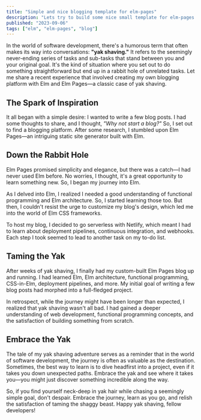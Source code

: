 ```yaml
---
title: "Simple and nice blogging template for elm-pages"
description: "Lets try to build some nice small template for elm-pages blogging"
published: "2023-09-06"
tags: ["elm", "elm-pages", "blog"]
---
```


In the world of software development, there's a humorous term that often makes its way into conversations: **"yak shaving."** It refers to the seemingly never-ending series of tasks and sub-tasks that stand between you and your original goal. It's the kind of situation where you set out to do something straightforward but end up in a rabbit hole of unrelated tasks. Let me share a recent experience that involved creating my own blogging platform with Elm and Elm Pages—a classic case of yak shaving.

## The Spark of Inspiration

It all began with a simple desire: I wanted to write a few blog posts. I had some thoughts to share, and I thought, *"Why not start a blog?"* So, I set out to find a blogging platform. After some research, I stumbled upon Elm Pages—an intriguing static site generator built with Elm.

## Down the Rabbit Hole

Elm Pages promised simplicity and elegance, but there was a catch—I had never used Elm before. No worries, I thought, it's a great opportunity to learn something new. So, I began my journey into Elm.

As I delved into Elm, I realized I needed a good understanding of functional programming and Elm architecture. So, I started learning those too. But then, I couldn't resist the urge to customize my blog's design, which led me into the world of Elm CSS frameworks.

To host my blog, I decided to go serverless with Netlify, which meant I had to learn about deployment pipelines, continuous integration, and webhooks. Each step I took seemed to lead to another task on my to-do list.

## Taming the Yak

After weeks of yak shaving, I finally had my custom-built Elm Pages blog up and running. I had learned Elm, Elm architecture, functional programming, CSS-in-Elm, deployment pipelines, and more. My initial goal of writing a few blog posts had morphed into a full-fledged project.

In retrospect, while the journey might have been longer than expected, I realized that yak shaving wasn't all bad. I had gained a deeper understanding of web development, functional programming concepts, and the satisfaction of building something from scratch.

## Embrace the Yak

The tale of my yak shaving adventure serves as a reminder that in the world of software development, the journey is often as valuable as the destination. Sometimes, the best way to learn is to dive headfirst into a project, even if it takes you down unexpected paths. Embrace the yak and see where it takes you—you might just discover something incredible along the way.

So, if you find yourself neck-deep in yak hair while chasing a seemingly simple goal, don't despair. Embrace the journey, learn as you go, and relish the satisfaction of taming the shaggy beast. Happy yak shaving, fellow developers!

